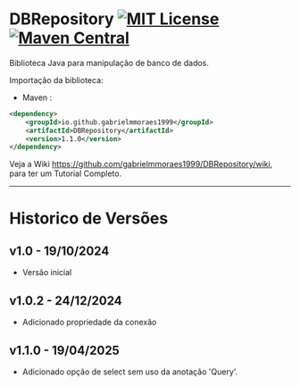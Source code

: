 # DBRepository [![MIT License](https://img.shields.io/github/license/gabrielmmoraes1999/DBRepository.svg) ](https://github.com/gabrielmmoraes1999/DBRepository/blob/main/LICENSE) [![Maven Central](https://img.shields.io/maven-central/v/io.github.gabrielmmoraes1999/DBRepository.svg?label=Maven%20Central)](https://central.sonatype.com/artifact/io.github.gabrielmmoraes1999/DBRepository)
Biblioteca Java para manipulação de banco de dados.

Importação da biblioteca:
- Maven :
```xml
<dependency>
    <groupId>io.github.gabrielmmoraes1999</groupId>
    <artifactId>DBRepository</artifactId>
    <version>1.1.0</version>
</dependency>
```

Veja a Wiki https://github.com/gabrielmmoraes1999/DBRepository/wiki, para ter um Tutorial Completo.

________________________________________________________________________________________________

# Historico de Versões
## v1.0 - 19/10/2024
- Versão inicial

## v1.0.2 - 24/12/2024
- Adicionado propriedade da conexão

## v1.1.0 - 19/04/2025
- Adicionado opção de select sem uso da anotação 'Query'.